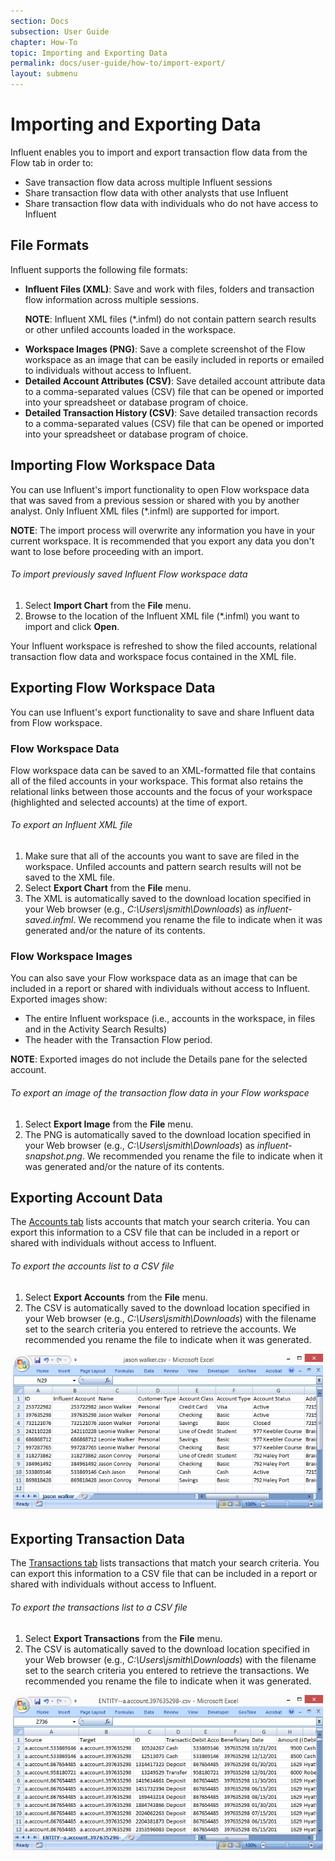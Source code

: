```yaml
---
section: Docs
subsection: User Guide
chapter: How-To
topic: Importing and Exporting Data
permalink: docs/user-guide/how-to/import-export/
layout: submenu
---
```


Importing and Exporting Data
============================

Influent enables you to import and export transaction flow data from the Flow tab in order to:

- Save transaction flow data across multiple Influent sessions
- Share transaction flow data with other analysts that use Influent
- Share transaction flow data with individuals who do not have access to Influent

## <a name="file-formats"></a> File Formats ##

Influent supports the following file formats:

- **Influent Files (XML)**: Save and work with files, folders and transaction flow information across multiple sessions. <p class="list-paragraph"><strong>NOTE</strong>: Influent XML files (*.infml) do not contain pattern search results or other unfiled accounts loaded in the workspace.</p>
- **Workspace Images (PNG)**: Save a complete screenshot of the Flow workspace as an image that can be easily included in reports or emailed to individuals without access to Influent.
- **Detailed Account Attributes (CSV)**: Save detailed account attribute data to a comma-separated values (CSV) file that can be opened or imported into your spreadsheet or database program of choice.
- **Detailed Transaction History (CSV)**: Save detailed transaction records to a comma-separated values (CSV) file that can be opened or imported into your spreadsheet or database program of choice.

## <a name="import"></a> Importing Flow Workspace Data ##

You can use Influent's import functionality to open Flow workspace data that was saved from a previous session or shared with you by another analyst. Only Influent XML files (\*.infml) are supported for import.

**NOTE**: The import process will overwrite any information you have in your current workspace. It is recommended that you export any data you don't want to lose before proceeding with an import.

<h6 class="procedure">To import previously saved Influent Flow workspace data</h6>

1. Select **Import Chart** from the **File** menu.
2. Browse to the location of the Influent XML file (\*.infml) you want to import and click **Open**.

Your Influent workspace is refreshed to show the filed accounts, relational transaction flow data and workspace focus contained in the XML file.

## <a name="export-flow"></a> Exporting Flow Workspace Data ##

You can use Influent's export functionality to save and share Influent data from Flow workspace.

### Flow Workspace Data ###

Flow workspace data can be saved to an XML-formatted file that contains all of the filed accounts in your workspace. This format also retains the relational links between those accounts and the focus of your workspace (highlighted and selected accounts) at the time of export.

<h6 class="procedure">To export an Influent XML file</h6>

1. Make sure that all of the accounts you want to save are filed in the workspace. Unfiled accounts and pattern search results will not be saved to the XML file.
2. Select **Export Chart** from the **File** menu.
3. The XML is automatically saved to the download location specified in your Web browser (e.g., *C:\\Users\\jsmith\\Downloads*) as *influent-saved.infml*. We recommend you rename the file to indicate when it was generated and/or the nature of its contents.

### Flow Workspace Images ###

You can also save your Flow workspace data as an image that can be included in a report or shared with individuals without access to Influent. Exported images show:

- The entire Influent workspace (i.e., accounts in the workspace, in files and in the Activity Search Results)
- The header with the Transaction Flow period.

**NOTE**: Exported images do not include the Details pane for the selected account.

<h6 class="procedure">To export an image of the transaction flow data in your Flow workspace</h6>

1. Select **Export Image** from the **File** menu.
2. The PNG is automatically saved to the download location specified in your Web browser (e.g., *C:\\Users\\jsmith\\Downloads*) as *influent-snapshot.png*. We recommended you rename the file to indicate when it was generated and/or the nature of its contents.

## <a name="export-accounts"></a> Exporting Account Data ##

The [Accounts tab](../interface/#accounts) lists accounts that match your search criteria. You can export this information to a CSV file that can be included in a report or shared with individuals without access to Influent.

<h6 class="procedure">To export the accounts list to a CSV file</h6>

1. Select **Export Accounts** from the **File** menu.
2. The CSV is automatically saved to the download location specified in your Web browser (e.g., *C:\\Users\\jsmith\\Downloads*) with the filename set to the search criteria you entered to retrieve the accounts. We recommended you rename the file to indicate when it was generated.

<img src="../../../../img/screenshots/csv-accounts.png" class="screenshot" alt="Exported Account Attributes to a CSV File"/>

## <a name="export-transactions"></a> Exporting Transaction Data ##

The [Transactions tab](../interface/#transactions) lists transactions that match your search criteria. You can export this information to a CSV file that can be included in a report or shared with individuals without access to Influent.

<h6 class="procedure">To export the transactions list to a CSV file</h6>

1. Select **Export Transactions** from the **File** menu.
2. The CSV is automatically saved to the download location specified in your Web browser (e.g., *C:\\Users\\jsmith\\Downloads*) with the filename set to the search criteria you entered to retrieve the transactions. We recommended you rename the file to indicate when it was generated.

<img src="../../../../img/screenshots/csv-transactions.png" class="screenshot" alt="Exported Transaction Details in a CSV File"/>